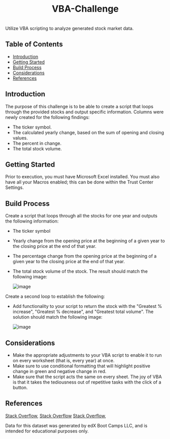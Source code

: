 <h1 align="center"> VBA-Challenge </h1> <br>
Utilize VBA scripting to analyze generated stock market data.

## Table of Contents

- [Introduction](#introduction)
- [Getting Started](#getting-started)
- [Build Process](#build-process)
- [Considerations](#considerations)
- [References](#references)

## Introduction

The purpose of this challenge is to be able to create a script that loops through the provided stocks and output specific information. 
Columns were newly created for the following findings: 
- The ticker symbol.
- The calculated yearly change, based on the sum of opening and closing values.
- The percent in change.
- The total stock volume.


## Getting Started

Prior to execution, you must have Microsoft Excel installed. You must also have all your Macros enabled; this can be done within the Trust Center Settings. 


## Build Process

Create a script that loops through all the stocks for one year and outputs the following information:

- The ticker symbol
- Yearly change from the opening price at the beginning of a given year to the closing price at the end of that year.
- The percentage change from the opening price at the beginning of a given year to the closing price at the end of that year.
- The total stock volume of the stock. The result should match the following image:

    ![image](https://github.com/myoingco/VBA-challenge/assets/160566342/73e91c19-09f4-4549-b504-7e926297726e)

Create a second loop to establish the following:

- Add functionality to your script to return the stock with the "Greatest % increase", "Greatest % decrease", and "Greatest total volume". The solution should match the following image:

    ![image](https://github.com/myoingco/VBA-challenge/assets/160566342/0024593f-f1a4-4a7b-809a-4fa3b8320262)


## Considerations

- Make the appropriate adjustments to your VBA script to enable it to run on every worksheet (that is, every year) at once.
- Make sure to use conditional formatting that will highlight positive change in green and negative change in red.
- Make sure that the script acts the same on every sheet. The joy of VBA is that it takes the tediousness out of repetitive tasks with the click of a button.


## References

[Stack Overflow](https://stackoverflow.com/questions/52122844/how-to-apply-a-vba-code-to-every-page-in-a-workbook-mine-does-part-of-the-code),
[Stack Overflow](https://stackoverflow.com/questions/66982309/conditional-formatting-using-vba)
[Stack Overflow](https://stackoverflow.com/questions/24154232/vba-to-select-all-columns-in-a-worksheet-and-auto-adjust-all-columns-width-in-ex),

Data for this dataset was generated by edX Boot Camps LLC, and is intended for educational purposes only.


